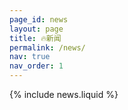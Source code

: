 ```yaml
---
page_id: news
layout: page
title: 🔥新闻
permalink: /news/
nav: true
nav_order: 1
---
```


{% include news.liquid %}
